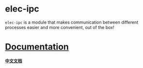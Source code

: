 # elec-ipc

`elec-ipc` is a module that makes communication between different processes easier and more convenient, out of the box!

# [Documentation](https://savage181855.github.io/savage-libs/elec-ipc/modules)

**[中文文档](https://github.com/savage181855/npm-electron-ipc/blob/main/readme_zh.md)**
